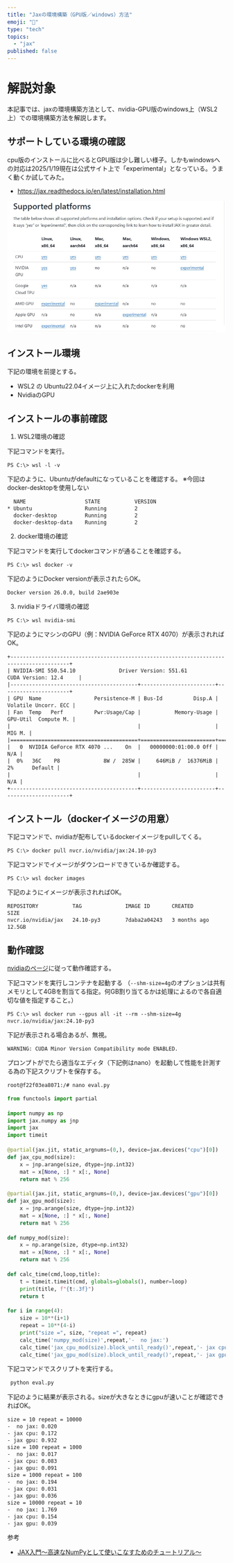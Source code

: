```yaml
---
title: "Jaxの環境構築（GPU版／windows）方法"
emoji: "📘"
type: "tech"
topics:
  - "jax"
published: false
---
```


# 解説対象

本記事では、jaxの環境構築方法として、nvidia-GPU版のwindows上（WSL2上）での環境構築方法を解説します。

## サポートしている環境の確認

cpu版のインストールに比べるとGPU版は少し難しい様子。しかもwindowsへの対応は2025/1/19現在は公式サイト上で「experimental」となっている。うまく動くか試してみた。
- https://jax.readthedocs.io/en/latest/installation.html


![Supported platforms](https://github.com/uedake/zenn/blob/main/articles/jax_img/jax_supported.jpg?raw=true)

## インストール環境
下記の環境を前提とする。

- WSL2 の Ubuntu22.04イメージ上に入れたdockerを利用
- NvidiaのGPU

## インストールの事前確認

1. WSL2環境の確認

下記コマンドを実行。
``` pwsh
PS C:\> wsl -l -v
```

下記のように、Ubuntuがdefaultになっていることを確認する。
※今回はdocker-desktopを使用しない
```
  NAME                   STATE           VERSION
* Ubuntu                 Running         2
  docker-desktop         Running         2
  docker-desktop-data    Running         2
```

2. docker環境の確認

下記コマンドを実行してdockerコマンドが通ることを確認する。
``` pwsh
PS C:\> wsl docker -v 
```

下記のようにDocker versionが表示されたらOK。
```
Docker version 26.0.0, build 2ae903e
```

3. nvidiaドライバ環境の確認


```pwsh
PS C:\> wsl nvidia-smi
```

下記のようにマシンのGPU（例：NVIDIA GeForce RTX 4070）が表示されればOK。
```
+-----------------------------------------------------------------------------------------+
| NVIDIA-SMI 550.54.10              Driver Version: 551.61         CUDA Version: 12.4     |
|-----------------------------------------+------------------------+----------------------+
| GPU  Name                 Persistence-M | Bus-Id          Disp.A | Volatile Uncorr. ECC |
| Fan  Temp   Perf          Pwr:Usage/Cap |           Memory-Usage | GPU-Util  Compute M. |
|                                         |                        |               MIG M. |
|=========================================+========================+======================|
|   0  NVIDIA GeForce RTX 4070 ...    On  |   00000000:01:00.0 Off |                  N/A |
|  0%   36C    P8              8W /  285W |     646MiB /  16376MiB |      2%      Default |
|                                         |                        |                  N/A |
+-----------------------------------------+------------------------+----------------------+
```

## インストール（dockerイメージの用意）

下記コマンドで、nvidiaが配布しているdockerイメージをpullしてくる。

```pwsh
PS C:\> docker pull nvcr.io/nvidia/jax:24.10-py3
```

下記コマンドでイメージがダウンロードできているか確認する。

```pwsh
PS C:\> wsl docker images
```

下記のようにイメージが表示されればOK。
```
REPOSITORY           TAG              IMAGE ID       CREATED        SIZE
nvcr.io/nvidia/jax   24.10-py3        7daba2a04243   3 months ago   12.5GB
```

## 動作確認

[nvidiaのページ](https://docs.nvidia.com/deeplearning/frameworks/jax-release-notes/running.html)に従って動作確認する。

下記コマンドを実行しコンテナを起動する
（`--shm-size=4g`のオプションは共有メモリとして4GBを割当てる指定。何GB割り当てるかは処理によるので各自適切な値を指定すること。）
```pwsh
PS C:\> wsl docker run --gpus all -it --rm --shm-size=4g nvcr.io/nvidia/jax:24.10-py3
```

下記が表示される場合あるが、無視。
```
WARNING: CUDA Minor Version Compatibility mode ENABLED.
```

プロンプトがでたら適当なエディタ（下記例はnano）を起動して性能を計測する為の下記スクリプトを保存する。

```bash
root@f22f03ea8071:/# nano eval.py
```

``` py : eval.py
from functools import partial

import numpy as np
import jax.numpy as jnp
import jax
import timeit

@partial(jax.jit, static_argnums=(0,), device=jax.devices("cpu")[0])
def jax_cpu_mod(size):
    x = jnp.arange(size, dtype=jnp.int32)
    mat = x[None, :] * x[:, None]
    return mat % 256

@partial(jax.jit, static_argnums=(0,), device=jax.devices("gpu")[0])
def jax_gpu_mod(size):
    x = jnp.arange(size, dtype=jnp.int32)
    mat = x[None, :] * x[:, None]
    return mat % 256

def numpy_mod(size):
    x = np.arange(size, dtype=np.int32)
    mat = x[None, :] * x[:, None]
    return mat % 256

def calc_time(cmd,loop,title):
    t = timeit.timeit(cmd, globals=globals(), number=loop)
    print(title, f"{t:.3f}")
    return t

for i in range(4):
    size = 10**(i+1)
    repeat = 10**(4-i)
    print("size =", size, "repeat =", repeat)
    calc_time('numpy_mod(size)',repeat,'-  no jax:')
    calc_time('jax_cpu_mod(size).block_until_ready()',repeat,'- jax cpu:')
    calc_time('jax_gpu_mod(size).block_until_ready()',repeat,'- jax gpu:')    
```

下記コマンドでスクリプトを実行する。
```bash
 python eval.py
```

下記のように結果が表示される。sizeが大きなときにgpuが速いことが確認できればOK。
```
size = 10 repeat = 10000
-  no jax: 0.020
- jax cpu: 0.172
- jax gpu: 0.932
size = 100 repeat = 1000
-  no jax: 0.017
- jax cpu: 0.083
- jax gpu: 0.091
size = 1000 repeat = 100
-  no jax: 0.194
- jax cpu: 0.031
- jax gpu: 0.036
size = 10000 repeat = 10
-  no jax: 1.769
- jax cpu: 0.154
- jax gpu: 0.039
```

参考

- [JAX入門～高速なNumPyとして使いこなすためのチュートリアル～](https://qiita.com/koshian2/items/44a871386576b4f80aff)